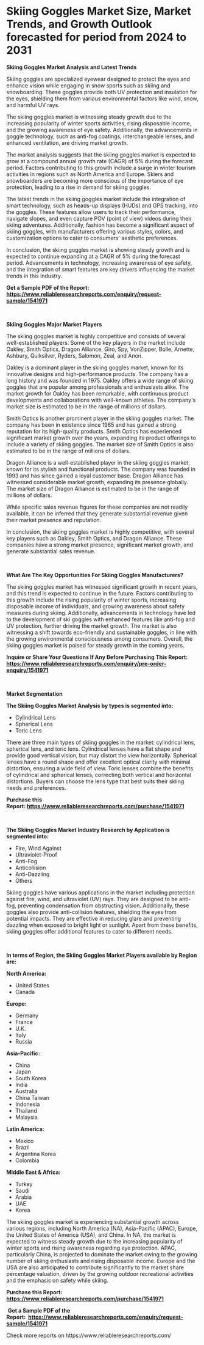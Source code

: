 <p><h1>Skiing Goggles Market Size, Market Trends, and Growth Outlook forecasted for period from 2024 to 2031</h1></p><p><strong>Skiing Goggles Market Analysis and Latest Trends</strong></p>
<p><p>Skiing goggles are specialized eyewear designed to protect the eyes and enhance vision while engaging in snow sports such as skiing and snowboarding. These goggles provide both UV protection and insulation for the eyes, shielding them from various environmental factors like wind, snow, and harmful UV rays.</p><p>The skiing goggles market is witnessing steady growth due to the increasing popularity of winter sports activities, rising disposable income, and the growing awareness of eye safety. Additionally, the advancements in goggle technology, such as anti-fog coatings, interchangeable lenses, and enhanced ventilation, are driving market growth.</p><p>The market analysis suggests that the skiing goggles market is expected to grow at a compound annual growth rate (CAGR) of 5% during the forecast period. Factors contributing to this growth include a surge in winter tourism activities in regions such as North America and Europe. Skiers and snowboarders are becoming more conscious of the importance of eye protection, leading to a rise in demand for skiing goggles.</p><p>The latest trends in the skiing goggles market include the integration of smart technology, such as heads-up displays (HUDs) and GPS tracking, into the goggles. These features allow users to track their performance, navigate slopes, and even capture POV (point of view) videos during their skiing adventures. Additionally, fashion has become a significant aspect of skiing goggles, with manufacturers offering various styles, colors, and customization options to cater to consumers' aesthetic preferences.</p><p>In conclusion, the skiing goggles market is showing steady growth and is expected to continue expanding at a CAGR of 5% during the forecast period. Advancements in technology, increasing awareness of eye safety, and the integration of smart features are key drivers influencing the market trends in this industry.</p></p>
<p><strong>Get a Sample PDF of the Report:&nbsp; <a href="https://www.reliableresearchreports.com/enquiry/request-sample/1541971">https://www.reliableresearchreports.com/enquiry/request-sample/1541971</a></strong></p>
<p>&nbsp;</p>
<p><strong>Skiing Goggles Major Market Players</strong></p>
<p><p>The skiing goggles market is highly competitive and consists of several well-established players. Some of the key players in the market include Oakley, Smith Optics, Dragon Alliance, Giro, Spy, VonZipper, Bolle, Arnette, Ashbury, Quiksilver, Ryders, Salomon, Zeal, and Anon.</p><p>Oakley is a dominant player in the skiing goggles market, known for its innovative designs and high-performance products. The company has a long history and was founded in 1975. Oakley offers a wide range of skiing goggles that are popular among professionals and enthusiasts alike. The market growth for Oakley has been remarkable, with continuous product developments and collaborations with well-known athletes. The company's market size is estimated to be in the range of millions of dollars.</p><p>Smith Optics is another prominent player in the skiing goggles market. The company has been in existence since 1965 and has gained a strong reputation for its high-quality products. Smith Optics has experienced significant market growth over the years, expanding its product offerings to include a variety of skiing goggles. The market size of Smith Optics is also estimated to be in the range of millions of dollars.</p><p>Dragon Alliance is a well-established player in the skiing goggles market, known for its stylish and functional products. The company was founded in 1993 and has since gained a loyal customer base. Dragon Alliance has witnessed considerable market growth, expanding its presence globally. The market size of Dragon Alliance is estimated to be in the range of millions of dollars.</p><p>While specific sales revenue figures for these companies are not readily available, it can be inferred that they generate substantial revenue given their market presence and reputation.</p><p>In conclusion, the skiing goggles market is highly competitive, with several key players such as Oakley, Smith Optics, and Dragon Alliance. These companies have a strong market presence, significant market growth, and generate substantial sales revenue.</p></p>
<p>&nbsp;</p>
<p><strong>What Are The Key Opportunities For Skiing Goggles Manufacturers?</strong></p>
<p><p>The skiing goggles market has witnessed significant growth in recent years, and this trend is expected to continue in the future. Factors contributing to this growth include the rising popularity of winter sports, increasing disposable income of individuals, and growing awareness about safety measures during skiing. Additionally, advancements in technology have led to the development of ski goggles with enhanced features like anti-fog and UV protection, further driving the market growth. The market is also witnessing a shift towards eco-friendly and sustainable goggles, in line with the growing environmental consciousness among consumers. Overall, the skiing goggles market is poised for steady growth in the coming years.</p></p>
<p><strong>Inquire or Share Your Questions If Any Before Purchasing This Report: <a href="https://www.reliableresearchreports.com/enquiry/pre-order-enquiry/1541971">https://www.reliableresearchreports.com/enquiry/pre-order-enquiry/1541971</a></strong></p>
<p>&nbsp;</p>
<p><strong>Market Segmentation</strong></p>
<p><strong>The Skiing Goggles Market Analysis by types is segmented into:</strong></p>
<p><ul><li>Cylindrical Lens</li><li>Spherical Lens</li><li>Toric Lens</li></ul></p>
<p><p>There are three main types of skiing goggles in the market: cylindrical lens, spherical lens, and toric lens. Cylindrical lenses have a flat shape and provide good vertical vision, but may distort the view horizontally. Spherical lenses have a round shape and offer excellent optical clarity with minimal distortion, ensuring a wide field of view. Toric lenses combine the benefits of cylindrical and spherical lenses, correcting both vertical and horizontal distortions. Buyers can choose the lens type that best suits their skiing needs and preferences.</p></p>
<p><strong>Purchase this Report:&nbsp;<a href="https://www.reliableresearchreports.com/purchase/1541971">https://www.reliableresearchreports.com/purchase/1541971</a></strong></p>
<p>&nbsp;</p>
<p><strong>The Skiing Goggles Market Industry Research by Application is segmented into:</strong></p>
<p><ul><li>Fire, Wind Against</li><li>Ultraviolet-Proof</li><li>Anti-Fog</li><li>Anticollision</li><li>Anti-Dazzling</li><li>Others</li></ul></p>
<p><p>Skiing goggles have various applications in the market including protection against fire, wind, and ultraviolet (UV) rays. They are designed to be anti-fog, preventing condensation from obstructing vision. Additionally, these goggles also provide anti-collision features, shielding the eyes from potential impacts. They are effective in reducing glare and preventing dazzling when exposed to bright light or sunlight. Apart from these benefits, skiing goggles offer additional features to cater to different needs.</p></p>
<p>&nbsp;</p>
<p><strong>In terms of Region, the Skiing Goggles Market Players available by Region are:</strong></p>
<p>
    <p> <strong> North America: </strong>
        <ul>
            <li>United States</li>
            <li>Canada</li>
        </ul>
        </p> 
    <p> <strong> Europe: </strong>
        <ul>
            <li>Germany</li>
            <li>France</li>
            <li>U.K.</li>
            <li>Italy</li>
            <li>Russia</li>
        </ul>
        </p> 
    <p> <strong> Asia-Pacific: </strong>
        <ul>
            <li>China</li>
            <li>Japan</li>
            <li>South Korea</li>
            <li>India</li>
            <li>Australia</li>
            <li>China Taiwan</li>
            <li>Indonesia</li>
            <li>Thailand</li>
            <li>Malaysia</li>
        </ul>
        </p> 
    <p> <strong> Latin America: </strong>
        <ul>
            <li>Mexico</li>
            <li>Brazil</li>
            <li>Argentina Korea</li>
            <li>Colombia</li>
        </ul>
        </p> 
    <p> <strong> Middle East & Africa: </strong>
        <ul>
            <li>Turkey</li>
            <li>Saudi</li>
            <li>Arabia</li>
            <li>UAE</li>
            <li>Korea</li>
        </ul>
    </p>
    </p>
<p><p>The skiing goggles market is experiencing substantial growth across various regions, including North America (NA), Asia-Pacific (APAC), Europe, the United States of America (USA), and China. In NA, the market is expected to witness steady growth due to the increasing popularity of winter sports and rising awareness regarding eye protection. APAC, particularly China, is projected to dominate the market owing to the growing number of skiing enthusiasts and rising disposable income. Europe and the USA are also anticipated to contribute significantly to the market share percentage valuation, driven by the growing outdoor recreational activities and the emphasis on safety while skiing.</p></p>
<p><strong>Purchase this Report: <a href="https://www.reliableresearchreports.com/purchase/1541971">https://www.reliableresearchreports.com/purchase/1541971</a></strong></p>
<p>&nbsp;<strong>Get a Sample PDF of the Report:&nbsp;&nbsp;<a href="https://www.reliableresearchreports.com/enquiry/request-sample/1541971">https://www.reliableresearchreports.com/enquiry/request-sample/1541971</a></strong></p>
<p><strong></strong></p>
<p>Check more reports on https://www.reliableresearchreports.com/</p>